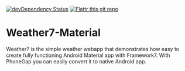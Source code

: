 [![devDependency Status](https://david-dm.org/nolimits4web/weather7-material/dev-status.svg)](https://david-dm.org/nolimits4web/weather7-material#info=devDependencies)
[![Flattr this git repo](http://api.flattr.com/button/flattr-badge-large.png)](https://flattr.com/submit/auto?user_id=nolimits4web&url=https://github.com/nolimits4web/weather7-material/&title=Weather7&language=JavaScript&tags=github&category=software)

# Weather7-Material

Weather7 is the simple weather webapp that demonstrates how easy to create fully functioning Android Material app with Framework7. With PhoneGap you can easily convert it to native Android app.
